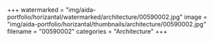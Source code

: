 +++
watermarked = "img/aida-portfolio/horizantal/watermarked/architecture/00590002.jpg"
image = "img/aida-portfolio/horizantal/thumbnails/architecture/00590002.jpg"
filename = "00590002"
categories = "Architecture"
+++

